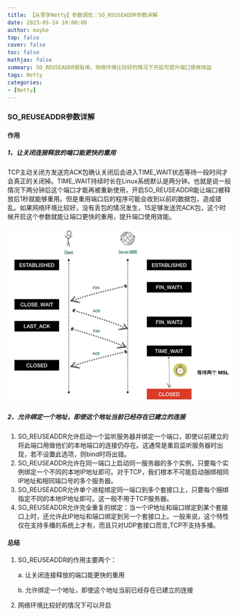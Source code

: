 ```yaml
---
title: 【从零学Netty】参数调优：SO_REUSEADDR参数详解
date: 2023-05-24 10:00:00
author: maybe
top: false
cover: false
toc: false
mathjax: false
summary: SO_REUSEADDR很有用，网络环境比较好的情况下开启可提升端口使用效益
tags: Netty
categories:
- [Netty]
---
```


### SO_REUSEADDR参数详解

#### 作用

##### 1、让关闭连接释放的端口能更快的重用

​	TCP主动关闭方发送完ACK包确认关闭后会进入TIME_WAIT状态等待一段时间才会真正的关闭掉。TIME_WAIT持续时长在Linux系统默认是两分钟。也就是说一般情况下两分钟后这个端口才能再被重新使用，开启SO_REUSEADDR能让端口被释放后1秒就能够重用。但是重用端口后的程序可能会收到以前的数据包，造成错乱。如果网络环境比较好，没有丢包的情况发生，1S足够发送完ACK包，这个时候开启这个参数就能让端口更快的重用，提升端口使用效能。

#### ![](/medias/assets/netty/so_reuseaddr.jpg)

##### 2、允许绑定一个地址，即使这个地址当前已经存在已建立的连接

1. SO_REUSEADDR允许启动一个监听服务器并绑定一个端口，即使以前建立的将此端口用做他们的本地端口的连接仍存在。这通常是重启监听服务器时出现，若不设置此选项，则bind时将出错。
2. SO_REUSEADDR允许在同一端口上启动同一服务器的多个实例，只要每个实例绑定一个不同的本地IP地址即可。对于TCP，我们根本不可能启动捆绑相同IP地址和相同端口号的多个服务器。
3. SO_REUSEADDR允许单个进程绑定同一端口到多个套接口上，只要每个捆绑指定不同的本地IP地址即可。这一般不用于TCP服务器。
4. SO_REUSEADDR允许完全重复的绑定：当一个IP地址和端口绑定到某个套接口上时，还允许此IP地址和端口绑定到另一个套接口上。一般来说，这个特性仅在支持多播的系统上才有，而且只对UDP套接口而言,TCP不支持多播。

#### 总结

1. SO_REUSEADDR的作用主要两个：

    a. 让关闭连接释放的端口能更快的重用

    b. 允许绑定一个地址，即使这个地址当前已经存在已建立的连接

2. 网络环境比较好的情况下可以开启